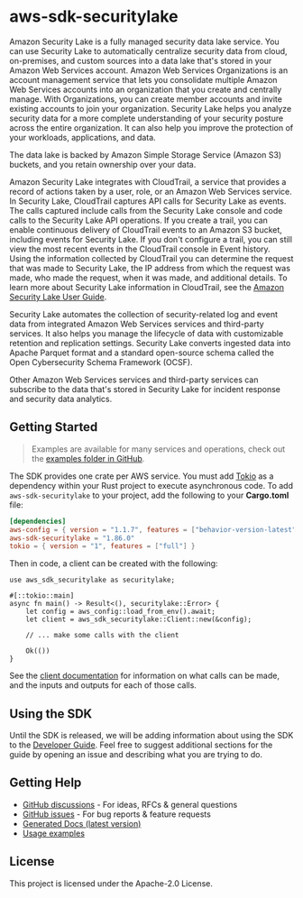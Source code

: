 # aws-sdk-securitylake

Amazon Security Lake is a fully managed security data lake service. You can use Security Lake to automatically centralize security data from cloud, on-premises, and custom sources into a data lake that's stored in your Amazon Web Services account. Amazon Web Services Organizations is an account management service that lets you consolidate multiple Amazon Web Services accounts into an organization that you create and centrally manage. With Organizations, you can create member accounts and invite existing accounts to join your organization. Security Lake helps you analyze security data for a more complete understanding of your security posture across the entire organization. It can also help you improve the protection of your workloads, applications, and data.

The data lake is backed by Amazon Simple Storage Service (Amazon S3) buckets, and you retain ownership over your data.

Amazon Security Lake integrates with CloudTrail, a service that provides a record of actions taken by a user, role, or an Amazon Web Services service. In Security Lake, CloudTrail captures API calls for Security Lake as events. The calls captured include calls from the Security Lake console and code calls to the Security Lake API operations. If you create a trail, you can enable continuous delivery of CloudTrail events to an Amazon S3 bucket, including events for Security Lake. If you don't configure a trail, you can still view the most recent events in the CloudTrail console in Event history. Using the information collected by CloudTrail you can determine the request that was made to Security Lake, the IP address from which the request was made, who made the request, when it was made, and additional details. To learn more about Security Lake information in CloudTrail, see the [Amazon Security Lake User Guide](https://docs.aws.amazon.com/security-lake/latest/userguide/securitylake-cloudtrail.html).

Security Lake automates the collection of security-related log and event data from integrated Amazon Web Services services and third-party services. It also helps you manage the lifecycle of data with customizable retention and replication settings. Security Lake converts ingested data into Apache Parquet format and a standard open-source schema called the Open Cybersecurity Schema Framework (OCSF).

Other Amazon Web Services services and third-party services can subscribe to the data that's stored in Security Lake for incident response and security data analytics.

## Getting Started

> Examples are available for many services and operations, check out the
> [examples folder in GitHub](https://github.com/awslabs/aws-sdk-rust/tree/main/examples).

The SDK provides one crate per AWS service. You must add [Tokio](https://crates.io/crates/tokio)
as a dependency within your Rust project to execute asynchronous code. To add `aws-sdk-securitylake` to
your project, add the following to your **Cargo.toml** file:

```toml
[dependencies]
aws-config = { version = "1.1.7", features = ["behavior-version-latest"] }
aws-sdk-securitylake = "1.86.0"
tokio = { version = "1", features = ["full"] }
```

Then in code, a client can be created with the following:

```rust,no_run
use aws_sdk_securitylake as securitylake;

#[::tokio::main]
async fn main() -> Result<(), securitylake::Error> {
    let config = aws_config::load_from_env().await;
    let client = aws_sdk_securitylake::Client::new(&config);

    // ... make some calls with the client

    Ok(())
}
```

See the [client documentation](https://docs.rs/aws-sdk-securitylake/latest/aws_sdk_securitylake/client/struct.Client.html)
for information on what calls can be made, and the inputs and outputs for each of those calls.

## Using the SDK

Until the SDK is released, we will be adding information about using the SDK to the
[Developer Guide](https://docs.aws.amazon.com/sdk-for-rust/latest/dg/welcome.html). Feel free to suggest
additional sections for the guide by opening an issue and describing what you are trying to do.

## Getting Help

* [GitHub discussions](https://github.com/awslabs/aws-sdk-rust/discussions) - For ideas, RFCs & general questions
* [GitHub issues](https://github.com/awslabs/aws-sdk-rust/issues/new/choose) - For bug reports & feature requests
* [Generated Docs (latest version)](https://awslabs.github.io/aws-sdk-rust/)
* [Usage examples](https://github.com/awslabs/aws-sdk-rust/tree/main/examples)

## License

This project is licensed under the Apache-2.0 License.

